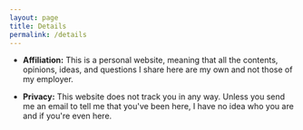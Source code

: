 ```yaml
---
layout: page
title: Details
permalink: /details
---
```

- **Affiliation:** This is a personal website, meaning that all the contents, opinions, ideas, and questions I share here are my own and not those of my employer.

- **Privacy:** This website does not track you in any way. Unless you send me an email to tell me that you've been here, I have no idea who you are and if you're even here.